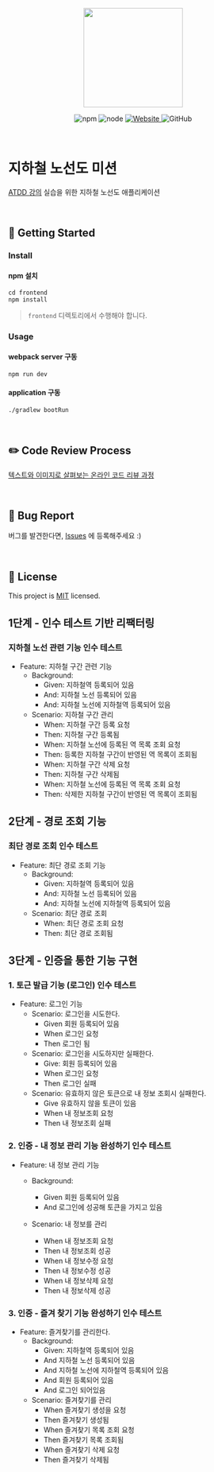 <p align="center">
    <img width="200px;" src="https://raw.githubusercontent.com/woowacourse/atdd-subway-admin-frontend/master/images/main_logo.png"/>
</p>
<p align="center">
  <img alt="npm" src="https://img.shields.io/badge/npm-%3E%3D%205.5.0-blue">
  <img alt="node" src="https://img.shields.io/badge/node-%3E%3D%209.3.0-blue">
  <a href="https://edu.nextstep.camp/c/R89PYi5H" alt="nextstep atdd">
    <img alt="Website" src="https://img.shields.io/website?url=https%3A%2F%2Fedu.nextstep.camp%2Fc%2FR89PYi5H">
  </a>
  <img alt="GitHub" src="https://img.shields.io/github/license/next-step/atdd-subway-service">
</p>

<br>

# 지하철 노선도 미션
[ATDD 강의](https://edu.nextstep.camp/c/R89PYi5H) 실습을 위한 지하철 노선도 애플리케이션

<br>

## 🚀 Getting Started

### Install
#### npm 설치
```
cd frontend
npm install
```
> `frontend` 디렉토리에서 수행해야 합니다.

### Usage
#### webpack server 구동
```
npm run dev
```
#### application 구동
```
./gradlew bootRun
```
<br>

## ✏️ Code Review Process
[텍스트와 이미지로 살펴보는 온라인 코드 리뷰 과정](https://github.com/next-step/nextstep-docs/tree/master/codereview)

<br>

## 🐞 Bug Report

버그를 발견한다면, [Issues](https://github.com/next-step/atdd-subway-service/issues) 에 등록해주세요 :)

<br>

## 📝 License

This project is [MIT](https://github.com/next-step/atdd-subway-service/blob/master/LICENSE.md) licensed.

## 1단계 - 인수 테스트 기반 리팩터링
### 지하철 노선 관련 기능 인수 테스트
- Feature: 지하철 구간 관련 기능
    - Background:
        - Given: 지하철역 등록되어 있음
        - And: 지하철 노선 등록되어 있음
        - And: 지하철 노선에 지하철역 등록되어 있음
    - Scenario: 지하철 구간 관리
      - When: 지하철 구간 등록 요청
      - Then: 지하철 구간 등록됨
      - When: 지하철 노선에 등록된 역 목록 조회 요청
      - Then: 등록한 지하철 구간이 반영된 역 목록이 조회됨
      - When: 지하철 구간 삭제 요청
      - Then: 지하철 구간 삭제됨
      - When: 지하철 노선에 등록된 역 목록 조회 요청
      - Then: 삭제한 지하철 구간이 반영된 역 목록이 조회됨

## 2단계 - 경로 조회 기능
### 최단 경로 조회 인수 테스트
- Feature: 최단 경로 조회 기능
  - Background:
    - Given: 지하철역 등록되어 있음
    - And: 지하철 노선 등록되어 있음
    - And: 지하철 노선에 지하철역 등록되어 있음
  - Scenario: 최단 경로 조회
    - When: 최단 경로 조회 요청
    - Then: 최단 경로 조회됨

## 3단계 - 인증을 통한 기능 구현
### 1. 토근 발급 기능 (로그인) 인수 테스트
- Feature: 로그인 기능
    - Scenario: 로그인을 시도한다.
        - Given 회원 등록되어 있음
        - When 로그인 요청
        - Then 로그인 됨
    - Scenario: 로그인을 시도하지만 실패한다.
        - Give: 회원 등록되어 있음
        - When 로그인 요청
        - Then 로그인 실패
    - Scenario: 유효하지 않은 토큰으로 내 정보 조회시 실패한다.
        - Give 유효하지 않을 토큰이 있음
        - When 내 정보조회 요청
        - Then 내 정보조회 실패
### 2. 인증 - 내 정보 관리 기능 완성하기 인수 테스트
- Feature: 내 정보 관리 기능
    - Background: 
      - Given 회원 등록되어 있음
      - And 로그인에 성공해 토큰을 가지고 있음

    - Scenario: 내 정보를 관리
        - When 내 정보조회 요청
        - Then 내 정보조회 성공
        - When 내 정보수정 요청
        - Then 내 정보수정 성공
        - When 내 정보삭제 요청
        - Then 내 정보삭제 성공
### 3. 인증 - 즐겨 찾기 기능 완성하기 인수 테스트
- Feature: 즐겨찾기를 관리한다.
    - Background:
        - Given: 지하철역 등록되어 있음
        - And 지하철 노선 등록되어 있음
        - And 지하철 노선에 지하철역 등록되어 있음
        - And 회원 등록되어 있음
        - And 로그인 되어있음
    - Scenario: 즐겨찾기를 관리
        - When 즐겨찾기 생성을 요청
        - Then 즐겨찾기 생성됨
        - When 즐겨찾기 목록 조회 요청
        - Then 즐겨찾기 목록 조회됨
        - When 즐겨찾기 삭제 요청
        - Then 즐겨찾기 삭제됨